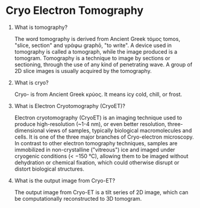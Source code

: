 # Cryo Electron Tomography

1. What is tomography?

   The word tomography is derived from Ancient Greek τόμος tomos, "slice, section" and γράφω graphō, "to write". A device used in tomography is called a tomograph, while the image produced is a tomogram. Tomography is a technique to image by sections or sectioning, through the use of any kind of penetrating wave. A group of 2D slice images is usually acquired by the tomography.

2. What is cryo?

   Cryo- is from Ancient Greek κρύος. It means icy cold, chill, or frost.

3. What is Electron Cryotomography (CryoET)?

   Electron cryotomography (CryoET) is an imaging technique used to produce high-resolution (~1-4 nm), or even better resolution, three-dimensional views of samples, typically biological macromolecules and cells. It is one of the three major branches of Cryo-electron microscopy. In contrast to other electron tomography techniques, samples are immobilized in non-crystalline ("vitreous") ice and imaged under cryogenic conditions (< −150 °C), allowing them to be imaged without dehydration or chemical fixation, which could otherwise disrupt or distort biological structures.

4. What is the output image from Cryo-ET?

   The output image from Cryo-ET is a tilt series of 2D image, which can be computationally reconstructed to 3D tomogram.



